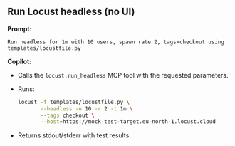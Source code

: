 ## Run Locust headless (no UI)

**Prompt:**

```
Run headless for 1m with 10 users, spawn rate 2, tags=checkout using templates/locustfile.py
```

**Copilot:**

* Calls the `locust.run_headless` MCP tool with the requested parameters.
* Runs:

  ```bash
  locust -f templates/locustfile.py \
         --headless -u 10 -r 2 -t 1m \
         --tags checkout \
         --host=https://mock-test-target.eu-north-1.locust.cloud
  ```
* Returns stdout/stderr with test results.
